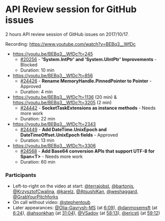 # API Review session for GitHub issues

2 hours API review session of GitHub issues on 2017/10/17.

Recording: https://www.youtube.com/watch?v=BEBq3__WfDc

* https://youtu.be/BEBq3__WfDc?t=245
  * [#20256](https://github.com/dotnet/corefx/issues/20256) - **'System.IntPtr' and 'System.UIntPtr' Improvements** - Blocked
  * Duration: 10 min
* https://youtu.be/BEBq3__WfDc?t=856
  * [#24426](https://github.com/dotnet/corefx/issues/24426) - **Rename MemoryHandle.PinnedPointer to Pointer** - Approved
  * Duration: 4 min
* https://youtu.be/BEBq3__WfDc?t=1136 (20 min) & https://youtu.be/BEBq3__WfDc?t=3205 (2 min)
  * [#24442](https://github.com/dotnet/corefx/issues/24442) - **SocketTaskExtensions as instance methods** - Needs more work
  * Duration: 22 min
* https://youtu.be/BEBq3__WfDc?t=2343
  * [#24449](https://github.com/dotnet/corefx/issues/24449) - **Add DateTime.UnixEpoch and DateTimeOffset.UnixEpoch fields** - Approved
  * Duration: 13 min
* https://youtu.be/BEBq3__WfDc?t=3306
  * [#24568](https://github.com/dotnet/corefx/issues/24568) - **Add Base64 conversion APIs that support UTF-8 for Span\<T\>** - Needs more work
  * Duration: 60 min

### Participants

  * Left-to-right on the video at start: [@terrajobst](https://github.com/terrajobst), [@bartonjs](https://github.com/bartonjs), [@KrzysztofCwalina](https://github.com/KrzysztofCwalina), [@karelz](https://github.com/karelz), [@AtsushiKan](https://github.com/AtsushiKan), [@weshaggard](https://github.com/weshaggard), [@GrabYourPitchforks](https://github.com/GrabYourPitchforks)
  * On call without video: [@stephentoub](https://github.com/stephentoub)
  * Later appearances: [@Olia-Gavrysh-MS](https://github.com/Olia-Gavrysh-MS) (at [6:09](https://youtu.be/BEBq3__WfDc?t=369)), [@danmosemsft](https://github.com/danmosemsft) (at [6:24](https://youtu.be/BEBq3__WfDc?t=384)), [@ahsonkhan](https://github.com/ahsonkhan) (at [31:04](https://youtu.be/BEBq3__WfDc?t=1864)), [@VSadov](https://github.com/VSadov) (at [58:13](https://youtu.be/BEBq3__WfDc?t=3493)), [@ericstj](https://github.com/ericstj) (at [59:12](https://youtu.be/BEBq3__WfDc?t=3552))

